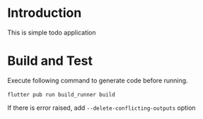 # Introduction
This is simple todo application

# Build and Test
Execute following command to generate code before running.
</br>
<br> ```flutter pub run build_runner build```</br>

If there is error raised, add ```--delete-conflicting-outputs``` option